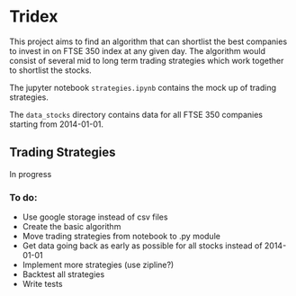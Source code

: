# Tridex
This project aims to find an algorithm that can shortlist the best companies to invest in on FTSE 350 index at any given day. The algorithm would consist of several mid to long term trading strategies which work together to shortlist the stocks.

The jupyter notebook `strategies.ipynb` contains the mock up of trading strategies. 

The `data_stocks` directory contains data for all FTSE 350 companies starting from 2014-01-01.

## Trading Strategies
In progress

### To do:
- Use google storage instead of csv files
- Create the basic algorithm
- Move trading strategies from notebook to .py module
- Get data going back as early as possible for all stocks instead of 2014-01-01
- Implement more strategies (use zipline?)
- Backtest all strategies
- Write tests


